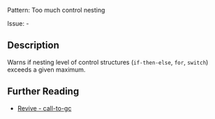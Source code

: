 Pattern: Too much control nesting

Issue: -

## Description

Warns if nesting level of control structures (`if-then-else`, `for`, `switch`) exceeds a given maximum.

## Further Reading

* [Revive - call-to-gc](https://revive.run/r#max-control-nesting)